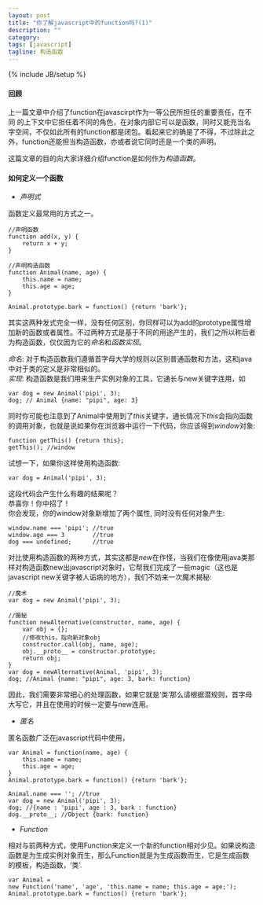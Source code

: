 ```yaml
---
layout: post
title: "你了解javascript中的function吗?(1)"
description: ""
category: 
tags: [javascript]
tagline: 构造函数
---
```

{% include JB/setup %}

#### 回顾
上一篇文章中介绍了function在javascirpt作为一等公民所担任的重要责任，在不同
的上下文中它担任着不同的角色，在对象内部它可以是函数，同时又能充当名字空间，不仅如此所有的function都是闭包。看起来它的确是了不得，不过除此之外，function还能担当构造函数，亦或者说它同时还是一个类的声明。

这篇文章的目的向大家详细介绍function是如何作为*构造函数*。

#### 如何定义一个函数
* _声明式_

函数定义最常用的方式之一。

    //声明函数
    function add(x, y) {
        return x + y;
    }

    //声明构造函数
    function Animal(name, age) {
        this.name = name;
        this.age = age;
    }
    
    Animal.prototype.bark = function() {return 'bark'};

其实这两种发式完全一样，没有任何区别，你同样可以为add的prototype属性增加新的函数或者属性。不过两种方式是基于不同的用途产生的，我们之所以称后者为构造函数，仅仅因为它的*命名*和*函数实现*。

*命名*: 对于构造函数我们遵循首字母大学的规则以区别普通函数和方法，这和java中对于类的定义是非常相似的。<br>
*实现*: 构造函数是我们用来生产实例对象的工具，它通长与new关键字连用，如

    var dog = new Animal('pipi', 3);
    dog; // Animal {name: "pipi", age: 3}

同时你可能也注意到了Animal中使用到了*this*关键字，通长情况下*this*会指向函数的调用对象，也就是说如果你在浏览器中运行一下代码，你应该得到*window*对象:

    function getThis() {return this};
    getThis(); //window

试想一下，如果你这样使用构造函数:
    
    var dog = Animal('pipi', 3);

这段代码会产生什么有趣的结果呢？<br>
恭喜你！你中招了！<br>
你会发现，你的window对象新增加了两个属性, 同时没有任何对象产生:

    window.name === 'pipi'; //true
    window.age === 3        //true
    dog === undefined;      //true

对比使用构造函数的两种方式，其实这都是*new*在作怪，当我们在像使用java类那样对构造函数new出javascript对象时，它帮我们完成了一些magic（这也是javascript new关键字被人诟病的地方），我们不妨来一次魔术揭秘:

    //魔术
    var dog = new Animal('pipi', 3);

    //揭秘
    function newAlternative(constructor, name, age) {
        var obj = {};
        //修改this，指向新对象obj
        constructor.call(obj, name, age);    
        obj.__proto__ = constructor.prototype;
        return obj;
    }
    var dog = newAlternative(Animal, 'pipi', 3);
    dog; //Animal {name: "pipi", age: 3, bark: function}
因此，我们需要非常细心的处理函数，如果它就是‘类’那么请根据潜规则，首字母大写它，并且在使用的时候一定要与new连用。

* _匿名_

匿名函数广泛在javascript代码中使用，

    var Animal = function(name, age) {
        this.name = name;
        this.age = age;
    }
    Animal.prototype.bark = function() {return 'bark'};

    Animal.name === ''; //true
    var dog = new Animal('pipi', 3);
    dog; //{name : 'pipi', age : 3, bark : function}
    dog.__proto__; //Object {bark: function}

* _Function_

相对与前两种方式，使用Function来定义一个新的function相对少见。如果说构造函数是为生成实例对象而生，那么Function就是为生成函数而生，它是生成函数的模板，构造函数，‘类’.

    var Animal = 
    new Function('name', 'age', 'this.name = name; this.age = age;');
    Animal.prototype.bark = function() {return 'bark'};
